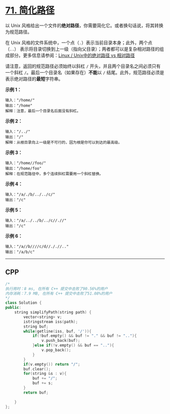 # [71. 简化路径](https://leetcode-cn.com/problems/simplify-path/)

以 Unix 风格给出一个文件的**绝对路径**，你需要简化它。或者换句话说，将其转换为规范路径。

在 Unix 风格的文件系统中，一个点（`.`）表示当前目录本身；此外，两个点 （`..`） 表示将目录切换到上一级（指向父目录）；两者都可以是复杂相对路径的组成部分。更多信息请参阅：[Linux / Unix中的绝对路径 vs 相对路径](https://blog.csdn.net/u011327334/article/details/50355600)

请注意，返回的规范路径必须始终以斜杠 `/` 开头，并且两个目录名之间必须只有一个斜杠 `/`。最后一个目录名（如果存在）**不能**以 `/` 结尾。此外，规范路径必须是表示绝对路径的**最短**字符串。

 

**示例 1：**

```
输入："/home/"
输出："/home"
解释：注意，最后一个目录名后面没有斜杠。
```

**示例 2：**

```
输入："/../"
输出："/"
解释：从根目录向上一级是不可行的，因为根是你可以到达的最高级。
```

**示例 3：**

```
输入："/home//foo/"
输出："/home/foo"
解释：在规范路径中，多个连续斜杠需要用一个斜杠替换。
```

**示例 4：**

```
输入："/a/./b/../../c/"
输出："/c"
```

**示例 5：**

```
输入："/a/../../b/../c//.//"
输出："/c"
```

**示例 6：**

```
输入："/a//b////c/d//././/.."
输出："/a/b/c"
```

***

## CPP

```cpp
/*
执行用时：8 ms, 在所有 C++ 提交中击败了90.56%的用户
内存消耗：7.9 MB, 在所有 C++ 提交中击败了51.08%的用户
*/
class Solution {
public:
    string simplifyPath(string path) {
        vector<string> v;
        istringstream iss(path);
        string buf;
        while(getline(iss, buf, '/')){
            if(!buf.empty() && buf != "." && buf != ".."){
                v.push_back(buf);
            }else if(!v.empty() && buf == ".."){
                v.pop_back();
            }
        }
        if(v.empty()) return "/";
        buf.clear();
        for(string &s : v){
            buf += "/";
            buf += s;
        }
        return buf;
        
    }
};
```

